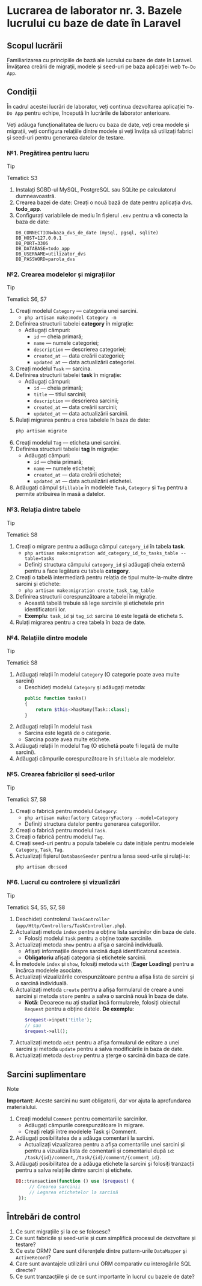 # Lucrarea de laborator nr. 3. Bazele lucrului cu baze de date în Laravel

## Scopul lucrării

Familiarizarea cu principiile de bază ale lucrului cu baze de date în Laravel. Învățarea creării de migrații, modele și seed-uri pe baza aplicației web `To-Do App`.

## Condiții

În cadrul acestei lucrări de laborator, veți continua dezvoltarea aplicației `To-Do App` pentru echipe, începută în lucrările de laborator anterioare.

Veți adăuga funcționalitatea de lucru cu baza de date, veți crea modele și migrații, veți configura relațiile dintre modele și veți învăța să utilizați fabrici și seed-uri pentru generarea datelor de testare.

### №1. Pregătirea pentru lucru

> [!TIP]
> Tematici: S3

1. Instalați SGBD-ul MySQL, PostgreSQL sau SQLite pe calculatorul dumneavoastră.
2. Crearea bazei de date: Creați o nouă bază de date pentru aplicația dvs. **todo_app**.
3. Configurați variabilele de mediu în fișierul `.env` pentru a vă conecta la baza de date:
   ```env
   DB_CONNECTION=baza_dvs_de_date (mysql, pgsql, sqlite)
   DB_HOST=127.0.0.1
   DB_PORT=3306
   DB_DATABASE=todo_app
   DB_USERNAME=utilizator_dvs
   DB_PASSWORD=parola_dvs
   ```

### №2. Crearea modelelor și migrațiilor

> [!TIP]
> Tematici: S6, S7

1. Creați modelul `Category` — categoria unei sarcini.
   - `php artisan make:model Category -m`
2. Definirea structurii tabelei **category** în migrație:
   - Adăugați câmpuri:
     - `id` — cheia primară;
     - `name` — numele categoriei;
     - `description` — descrierea categoriei;
     - `created_at` — data creării categoriei;
     - `updated_at` — data actualizării categoriei.
3. Creați modelul `Task` — sarcina.
4. Definirea structurii tabelei **task** în migrație:
   - Adăugați câmpuri:
     - `id` — cheia primară;
     - `title` — titlul sarcinii;
     - `description` — descrierea sarcinii;
     - `created_at` — data creării sarcinii;
     - `updated_at` — data actualizării sarcinii.
5. Rulați migrarea pentru a crea tabelele în baza de date:
   ```bash
   php artisan migrate
   ```
6. Creați modelul `Tag` — eticheta unei sarcini.
7. Definirea structurii tabelei **tag** în migrație:
   - Adăugați câmpuri:
     - `id` — cheia primară;
     - `name` — numele etichetei;
     - `created_at` — data creării etichetei;
     - `updated_at` — data actualizării etichetei.
8. Adăugați câmpul `$fillable` în modelele `Task`, `Category` și `Tag` pentru a permite atribuirea în masă a datelor.

### №3. Relația dintre tabele

> [!TIP]
> Tematici: S8

1. Creați o migrare pentru a adăuga câmpul `category_id` în tabela **task**.
   - `php artisan make:migration add_category_id_to_tasks_table --table=tasks`
   - Definiți structura câmpului `category_id` și adăugați cheia externă pentru a face legătura cu tabela **category**.
2. Creați o tabelă intermediară pentru relația de tipul multe-la-multe dintre sarcini și etichete:
   - `php artisan make:migration create_task_tag_table`
3. Definirea structurii corespunzătoare a tabelei în migrație.
   - Această tabelă trebuie să lege sarcinile și etichetele prin identificatorii lor.
   - **Exemplu**: `task_id` și `tag_id`: sarcina `10` este legată de eticheta `5`.
4. Rulați migrarea pentru a crea tabela în baza de date.

### №4. Relațiile dintre modele

> [!TIP]
> Tematici: S8

1. Adăugați relații în modelul `Category` (O categorie poate avea multe sarcini)
   - Deschideți modelul `Category` și adăugați metoda:
     ```php
     public function tasks()
     {
         return $this->hasMany(Task::class);
     }
     ```
2. Adăugați relații în modelul `Task`
   - Sarcina este legată de o categorie.
   - Sarcina poate avea multe etichete.
3. Adăugați relații în modelul `Tag` (O etichetă poate fi legată de multe sarcini).
4. Adăugați câmpurile corespunzătoare în `$fillable` ale modelelor.

### №5. Crearea fabricilor și seed-urilor

> [!TIP]
> Tematici: S7, S8

1. Creați o fabrică pentru modelul `Category`:
   - `php artisan make:factory CategoryFactory --model=Category`
   - Definiți structura datelor pentru generarea categoriilor.
2. Creați o fabrică pentru modelul `Task`.
3. Creați o fabrică pentru modelul `Tag`.
4. Creați seed-uri pentru a popula tabelele cu date inițiale pentru modelele `Category`, `Task`, `Tag`.
5. Actualizați fișierul `DatabaseSeeder` pentru a lansa seed-urile și rulați-le:
   ```bash
   php artisan db:seed
   ```

### №6. Lucrul cu controlere și vizualizări

> [!TIP]
> Tematici: S4, S5, S7, S8

1. Deschideți controlerul `TaskController` (`app/Http/Controllers/TaskController.php`).
2. Actualizați metoda `index` pentru a obține lista sarcinilor din baza de date. 
   - Folosiți modelul `Task` pentru a obține toate sarcinile.
3. Actualizați metoda `show` pentru a afișa o sarcină individuală. 
   - Afișați informațiile despre sarcină după identificatorul acesteia.
   - **Obligatoriu** afișați categoria și etichetele sarcinii.
4. În metodele `index` și `show`, folosiți metoda `with` (**Eager Loading**) pentru a încărca modelele asociate.
5. Actualizați vizualizările corespunzătoare pentru a afișa lista de sarcini și o sarcină individuală.
6. Actualizați metoda `create` pentru a afișa formularul de creare a unei sarcini și metoda `store` pentru a salva o sarcină nouă în baza de date.
   - **Notă**: Deoarece nu ați studiat încă formularele, folosiți obiectul `Request` pentru a obține datele. **De exemplu**:
     ```php
     $request->input('title');
     // sau
     $request->all();
     ```
7. Actualizați metoda `edit` pentru a afișa formularul de editare a unei sarcini și metoda `update` pentru a salva modificările în baza de date.
8. Actualizați metoda `destroy` pentru a șterge o sarcină din baza de date.

## Sarcini suplimentare

> [!NOTE]
> **Important**: Aceste sarcini nu sunt obligatorii, dar vor ajuta la aprofundarea materialului.

1. Creați modelul `Comment` pentru comentariile sarcinilor.
   - Adăugați câmpurile corespunzătoare în migrare.
   - Creați relații între modelele Task și Comment.
2. Adăugați posibilitatea de a adăuga comentarii la sarcini.
   - Actualizați vizualizarea pentru a afișa comentariile unei sarcini și pentru a vizualiza lista de comentarii și comentariul după `id`: `/task/{id}/comment`, `/task/{id}/comment/{comment_id}`.
3. Adăugați posibilitatea de a adăuga etichete la sarcini și folosiți tranzacții pentru a salva relațiile dintre sarcini și etichete.
   ```php
   DB::transaction(function () use ($request) {
        // Crearea sarcinii
        // Legarea etichetelor la sarcină
    });
    ```

## Întrebări de control

1. Ce sunt migrațiile și la ce se folosesc?
2. Ce sunt fabricile și seed-urile și cum simplifică procesul de dezvoltare și testare?
3. Ce este ORM? Care sunt diferențele dintre pattern-urile `DataMapper` și `ActiveRecord`?
4. Care sunt avantajele utilizării unui ORM comparativ cu interogările SQL directe?
5. Ce sunt tranzacțiile și de ce sunt importante în lucrul cu bazele de date?